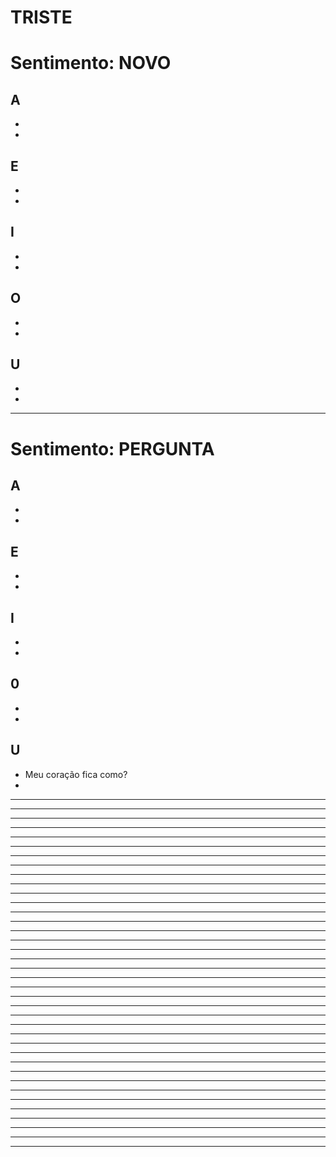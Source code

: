 # TRISTE

# Sentimento: NOVO

## A
*
*

## E
*
*

## I
*
*

## O
*
*

## U
*
*

---

# Sentimento: PERGUNTA

## A
*
*

## E
*
*

## I
*
*

## 0
*
*

## U
* Meu coração fica como?
*

---


---

---


---

---


---

---


---

---


---

---


---

---


---

---


---

---


---

---


---

---


---

---


---

---


---

---


---

---


---

---


---

---


---

---


---

---


---